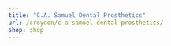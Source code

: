 ```yaml
---
title: "C.A. Samuel Dental Prosthetics"
url: /croydon/c-a-samuel-dental-prosthetics/
shop: shop
---
```

